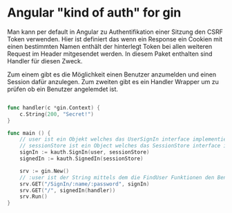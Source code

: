 Angular "kind of auth" for gin
==============================

Man kann per default in Angular zu Authentifikation einer Sitzung den CSRF Token verwenden.
Hier ist definiert das wenn ein Response ein Cookien mit einen bestimmten Namen enthält der hinterlegt Token bei allen weiteren Request im Header mitgesendet werden. In diesem Paket enthalten sind Handler für diesen Zweck.

Zum einem gibt es die Möglichkeit einen Benutzer anzumelden und einen Session dafür anzulegen.
Zum zweiten gibt es ein Handler Wrapper um zu prüfen ob ein Benutzer angelemdet ist.

```go

func handler(c *gin.Context) {
    c.String(200, "Secret!")
}

func main () {
    // user ist ein Objekt welches das UserSignIn interface implementiert
    // sessionStore ist ein Object welches das SessionStore interface implementiert
    signIn := kauth.SignIn(user, sessionStore)
    signedIn := kauth.SignedIn(sessionStore)

    srv := gin.New()
    // :user ist der String mittels dem die FindUser Funktionen den Benutzer Indetifizieren kann, Mail oder Benutzername
    srv.GET("/SignIn/:name/:password", signIn)
    srv.GET("/", signedIn(handler))
    srv.Run()
}

```
